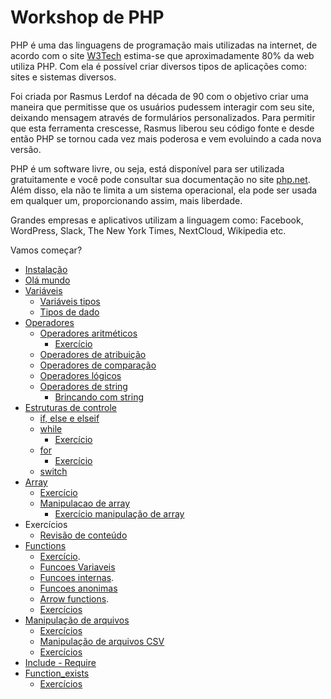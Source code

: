 # Workshop de PHP
PHP é uma das linguagens de programação mais utilizadas na internet, de acordo com o site [W3Tech](https://w3techs.com/) estima-se que aproximadamente 80% da web utiliza PHP. Com ela é possível criar diversos tipos de aplicações como: sites e sistemas diversos.

Foi criada por Rasmus Lerdof na década de 90 com o objetivo criar uma maneira que permitisse que os usuários pudessem interagir com seu site, deixando mensagem através de formulários personalizados. Para permitir que esta ferramenta crescesse, Rasmus liberou seu código fonte e desde então PHP se tornou cada vez mais poderosa e vem evoluindo a cada nova versão.

PHP é um software livre, ou seja, está disponível para ser utilizada gratuitamente e você pode consultar sua documentação no site [php.net](https://www.php.net/). Além disso, ela não te limita a um sistema operacional, ela pode ser usada em qualquer um, proporcionando assim, mais liberdade.

Grandes empresas e aplicativos utilizam a linguagem como: Facebook, WordPress, Slack, The New York Times, NextCloud, Wikipedia etc.

Vamos começar?

- [Instalação](doc/01-instalacao.md)
- [Olá mundo](doc/02-ola_mundo.md)
- [Variáveis](doc/03-variaveis_definicao.md)
  - [Variáveis tipos](doc/04-variaveis_tipos.md)
  - [Tipos de dado](doc/05-tipos-de-dado.md)
- [Operadores](https://github.com/DaianeAlvesRJ/workshop-php/blob/master/README.md)
  - [Operadores aritméticos](doc/06-operadores_aritmeticos.md)
    - [Exercício](doc/06.1-exercicios.md)
  - [Operadores de atribuição](doc/07-operadores_atribuicao.md)
  - [Operadores de comparação](doc/08-operadores_comparacao.md)
  - [Operadores lógicos](doc/09-operadores_logicos.md)
  - [Operadores de string](doc/10-operadores_de_string.md)
    - [Brincando com string](doc/10.1-brincando_com_strings.md)
- [Estruturas de controle](doc/11-estruturas_de_controle.md)
  - [if, else e elseif](doc/12-if_else_elseif.md)
  - [while](doc/12-while.md)
    - [Exercício](doc/12.1-exercicio_while.md)
  - [for](doc/13-for.md)
    - [Exercício](doc/13.1-exercicio_for.md)
  - [switch](doc/14-switch.md)
 - [Array](doc/15-array.md)
   - [Exercício](doc/15.1-exercicio_array.md)
   - [Manipulacao de array](doc/15.2-array_funcoes.md)
     - [Exercício manipulação de array](doc/15.3-exercicio_array_funcoes.md)
 - Exercícios
   - [Revisão de conteúdo](doc/16-resolucao_de_exercicios.md)
- [Functions](doc/17-functions.md)
    - [Exercício](doc/17.1-exercicio.md).
    - [Funcoes Variaveis](doc/17.2-%20funcoes_variaveis.md)
    - [Funcoes internas](doc/17.3-funcoes_internas.md).
    - [Funcoes anonimas](doc/17.4-funcoes_anonimas.md)
    - [Arrow functions](doc/17.5-%20arrow_functions.md).
    - [Exercícios](doc/17.6-exercicios.md)
- [Manipulação de arquivos](doc/18-manipulando_arquivos.md)
    - [Exercícios](doc/18.1-exercicios.md)
    - [Manipulação de arquivos CSV](doc/18.2-manipulacao_csv.md)
    - [Exercícios](doc/18.3-exercicios.md)
- [Include - Require](doc/19-include_require.md)
- [Function_exists](doc/20-function_exists.md)
    - [Exercícios](doc/21-exercicios.md)
